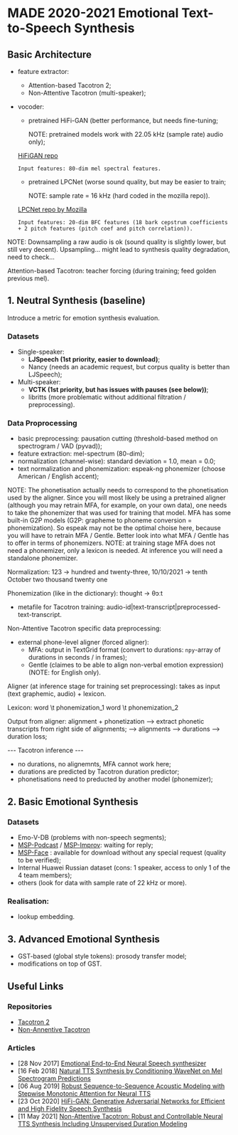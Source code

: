 # MADE 2020-2021 Emotional Text-to-Speech Synthesis

## Basic Architecture
- feature extractor:
    - Attention-based Tacotron 2;
    - Non-Attentive Tacotron (multi-speaker);
- vocoder:
    - pretrained HiFi-GAN (better performance, but needs fine-tuning; 
    
      NOTE: pretrained models work with 22.05 kHz (sample rate) audio only);
     
    [HiFiGAN repo](https://github.com/jik876/hifi-gan)
    
      Input features: 80-dim mel spectral features.
    
    - pretrained LPCNet (worse sound quality, but may be easier to train; 
    
      NOTE: sample rate = 16 kHz (hard coded in the mozilla repo)).
      
    [LPCNet repo by Mozilla](https://github.com/mozilla/LPCNet)
    
      Input features: 20-dim BFC features (18 bark cepstrum coefficients + 2 pitch features (pitch coef and pitch correlation)).
      
NOTE: Downsampling a raw audio is ok (sound quality is slightly lower, but still very decent). Upsampling... might lead to synthesis quality degradation, need to check...
    
Attention-based Tacotron: teacher forcing (during training; feed golden previous mel).

## 1. Neutral Synthesis (baseline)

Introduce a metric for emotion synthesis evaluation.

### Datasets
- Single-speaker:
    - **LJSpeech (1st priority, easier to download)**;
    - Nancy (needs an academic request, but corpus quality is better than LJSpeech);
- Multi-speaker:
    - **VCTK (1st priority, but has issues with pauses (see below))**;
    - libritts (more problematic without additional filtration / preprocessing).

### Data Proprocessing
- basic preprocessing: pausation cutting (threshold-based method on spectrogram / VAD (pyvad));
- feature extraction: mel-spectrum (80-dim);
- normalization (channel-wise): standard deviation = 1.0, mean = 0.0;
- text normalization and phonemization: espeak-ng phonemizer (choose American / English accent);

NOTE: The phonetisation actually needs to correspond to the phonetisation used by the aligner. Since you will most likely be using a pretrained aligner (although you may retrain MFA, for example, on your own data), one needs to take the phonemizer that was used for training that model. MFA has some built-in G2P models (G2P: grapheme to phoneme conversion = phonemization). So espeak may not be the optimal choise here, because you will have to retrain MFA / Gentle. Better look into what MFA / Gentle has to offer in terms of phonemizers. NOTE: at training stage MFA does not need a phonemizer, only a lexicon is needed. At inference you will need a standalone phonemizer. 

Normalization: 123 -> hundred and twenty-three, 10/10/2021 -> tenth October two thousand twenty one

Phonemization (like in the dictionary): thought -> θɔːt

- metafile for Tacotron training: audio-id|text-transcript|preprocessed-text-transcript.

Non-Attentive Tacotron specific data preprocessing:
- external phone-level aligner (forced aligner):
    - MFA: output in TextGrid format (convert to durations: `npy`-array of durations in seconds / in frames);
    - Gentle (claimes to be able to align non-verbal emotion expression) (NOTE: for English only).

Aligner (at inference stage for training set preprocessing): takes as input (text graphemic, audio) + lexicon.

Lexicon:
  word \t phonemization_1
  word \t phonemization_2
  
Output from aligner: alignment + phonetization 
    --> extract phonetic transcripts from right side of alignments;
    --> alignments --> durations --> duration loss;
    
--- Tacotron inference ---
  * no durations, no alignemnts, MFA cannot work here;
  * durations are predicted by Tacotron duration predictor;
  * phonetisations need to preducted by another model (phonemizer);

## 2. Basic Emotional Synthesis

### Datasets
- Emo-V-DB (problems with non-speech segments);
- [MSP-Podcast](https://ecs.utdallas.edu/research/researchlabs/msp-lab/MSP-Podcast.html) / [MSP-Improv](https://ecs.utdallas.edu/research/researchlabs/msp-lab/MSP-Improv.html): waiting for reply;
- [MSP-Face](https://ecs.utdallas.edu/research/researchlabs/msp-lab/MSP-Face.html) : available for download without any special request (quality to be verified);
- Internal Huawei Russian dataset (cons: 1 speaker, access to only 1 of the 4 team members);
- others (look for data with sample rate of 22 kHz or more).

### Realisation:
- lookup embedding.

## 3. Advanced Emotional Synthesis
- GST-based (global style tokens): prosody transfer model;
- modifications on top of GST.

## Useful Links

### Repositories
- [Tacotron 2](https://github.com/NVIDIA/tacotron2)
- [Non-Annentive Tacotron](https://github.com/Garvit-32/Non-Attentive-Tacotron/)

### Articles
- [28 Nov 2017] [Emotional End-to-End Neural Speech synthesizer](https://arxiv.org/pdf/1711.05447.pdf)
- [16 Feb 2018] [Natural TTS Synthesis by Conditioning WaveNet on Mel Spectrogram Predictions](https://arxiv.org/pdf/1712.05884)
- [06 Aug 2019] [Robust Sequence-to-Sequence Acoustic Modeling with Stepwise Monotonic Attention for Neural TTS](https://arxiv.org/pdf/1906.00672)
- [23 Oct 2020] [HiFi-GAN: Generative Adversarial Networks for Efficient and High Fidelity Speech Synthesis](https://arxiv.org/pdf/2010.05646)
- [11 May 2021] [Non-Attentive Tacotron: Robust and Controllable Neural TTS Synthesis Including Unsupervised Duration Modeling](https://arxiv.org/pdf/2010.04301)
